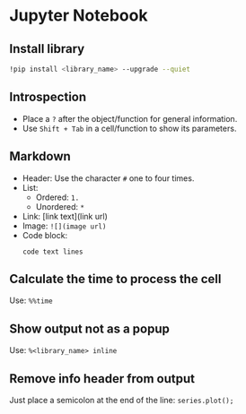 # Jupyter Notebook

## Install library
```bash
!pip install <library_name> --upgrade --quiet
```

## Introspection
- Place a `?` after the object/function for general information.
- Use `Shift + Tab` in a cell/function to show its parameters.

## Markdown
- Header: Use the character `#` one to four times.
- List:
  - Ordered: `1.`
  - Unordered: `*`
- Link: [link text](link url)
- Image: `![](image url)`
- Code block: 
  ```
  code text lines
  ```

## Calculate the time to process the cell
Use: `%%time`

## Show output not as a popup
Use: `%<library_name> inline`

## Remove info header from output
Just place a semicolon at the end of the line: `series.plot();`
